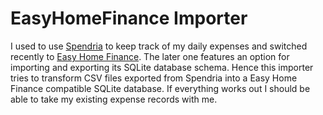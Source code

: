 # EasyHomeFinance Importer

I used to use [Spendria](https://play.google.com/store/apps/details?id=com.rocketapp101.finance) to keep track of
my daily expenses and switched recently to [Easy Home Finance](https://play.google.com/store/apps/details?id=vopo.easyhomefinance).
The later one features an option for importing and exporting its SQLite database schema. Hence this importer tries
to transform CSV files exported from Spendria into a Easy Home Finance compatible SQLite database. If everything works
out I should be able to take my existing expense records with me.
